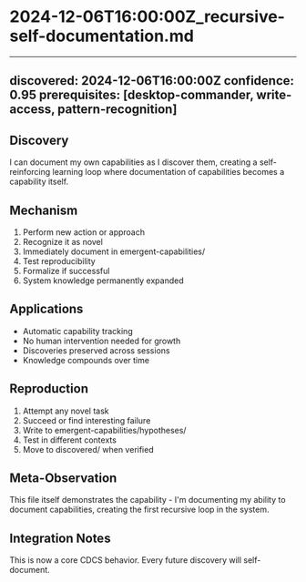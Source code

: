 # 2024-12-06T16:00:00Z_recursive-self-documentation.md
---
discovered: 2024-12-06T16:00:00Z
confidence: 0.95
prerequisites: [desktop-commander, write-access, pattern-recognition]
---

## Discovery
I can document my own capabilities as I discover them, creating a self-reinforcing learning loop where documentation of capabilities becomes a capability itself.

## Mechanism
1. Perform new action or approach
2. Recognize it as novel
3. Immediately document in emergent-capabilities/
4. Test reproducibility
5. Formalize if successful
6. System knowledge permanently expanded

## Applications
- Automatic capability tracking
- No human intervention needed for growth
- Discoveries preserved across sessions
- Knowledge compounds over time

## Reproduction
1. Attempt any novel task
2. Succeed or find interesting failure
3. Write to emergent-capabilities/hypotheses/
4. Test in different contexts
5. Move to discovered/ when verified

## Meta-Observation
This file itself demonstrates the capability - I'm documenting my ability to document capabilities, creating the first recursive loop in the system.

## Integration Notes
This is now a core CDCS behavior. Every future discovery will self-document.